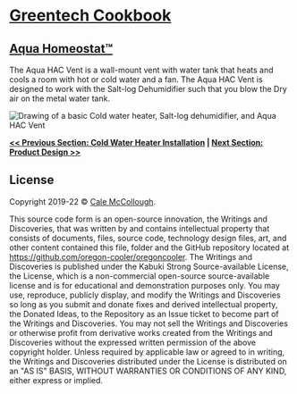 # [Greentech Cookbook](../readme.md)

## [Aqua Homeostat™](./)

The Aqua HAC Vent is a wall-mount vent with water tank that heats and cools a room with hot or cold water and a fan. The Aqua HAC Vent is designed to work with the Salt-log Dehumidifier such that you blow the Dry air on the metal water tank.

![Drawing of a basic Cold water heater, Salt-log dehumidifier, and Aqua HAC Vent](oregon-cooler.aqua_hacv.drawing.png)

**[<< Previous Section: Cold Water Heater Installation](../cold_water_heater/installation) | [Next Section: Product Design >>](./product_design)**

## License

Copyright 2019-22 © [Cale McCollough](https://cookingwithcale.org).

This source code form is an open-source innovation, the Writings and Discoveries, that was written by and contains intellectual property that consists of documents, files, source code, technology design files, art, and other content contained this file, folder and the GitHub repository located at <https://github.com/oregon-cooler/oregoncooler>. The Writings and Discoveries is published under the Kabuki Strong Source-available License, the License, which is a non-commercial open-source source-available license and is for educational and demonstration purposes only. You may use, reproduce, publicly display, and modify the Writings and Discoveries so long as you submit and donate fixes and derived intellectual property, the Donated Ideas, to the Repository as an Issue ticket to become part of the Writings and Discoveries. You may not sell the Writings and Discoveries or otherwise profit from derivative works created from the Writings and Discoveries without the expressed written permission of the above copyright holder. Unless required by applicable law or agreed to in writing, the Writings and Discoveries distributed under the License is distributed on an "AS IS" BASIS, WITHOUT WARRANTIES OR CONDITIONS OF ANY KIND, either express or implied.
